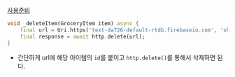 [사용준비](사용준비.md)
```dart
void _deleteItem(GroceryItem item) async {
	final url = Uri.https('text-da726-default-rtdb.firebaseio.com', 'shopping-list/${item.id}.json');
	final response = await http.delete(url);
}
```
- 간단하게 url에 해당 아이템의 `id`를 붙이고 `http.delete()`를 통해서 삭제하면 된다.
